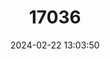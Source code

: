 ---
title: "17036"
category: "Phodopus roborovskii"
draft: false
date: 2024-02-22 13:03:50
languages:
  English: ["Roborowski’s Hamster", "Desert Hamster"]
  Mongolian: ["Elsnii Zusag", "Elsnii Zuzga"]
  Russian: ["Homyachyok Roborovskogo"]
---